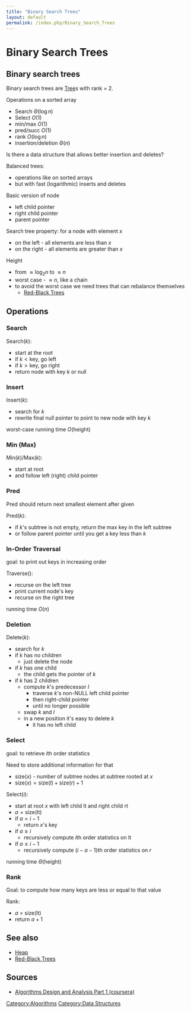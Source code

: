 ```yaml
---
title: "Binary Search Trees"
layout: default
permalink: /index.php/Binary_Search_Trees
---
```


# Binary Search Trees

## Binary search trees
Binary search trees are [Tree](Tree)s with rank = 2.

Operations on a sorted array
- Search $\Theta(\log n)$
- Select $O(1)$
- min/max $O(1)$
- pred/succ $O(1)$
- rank $O(\log n)$
- insertion/deletion $\Theta(n)$

Is there a data structure that allows better insertion and deletes? 

Balanced trees:
- operations like on sorted arrays
- but with fast (logarithmic) inserts and deletes

Basic version of node
- left child pointer
- right child pointer
- parent pointer

Search tree property: for a node with element $x$ 
- on the left - all elements are less than $x$
- on the right - all elements are greater than $x$


Height
- from $\approx \log_2 n$ to $\approx n$
- worst case - $\approx n$, like a chain
- to avoid the worst case we need trees that can rebalance themselves
  - [Red-Black Trees](Red-Black_Trees)


## Operations
### Search
Search($k$):
- start at the root
- if $k < \text{key}$, go left
- if $k > \text{key}$, go right
- return node with key $k$ or $\text{null}$


### Insert
Insert($k$):
- search for $k$
- rewrite final $\text{null}$ pointer to point to new node with key $k$

worst-case running time $O(\text{height})$


### Min (Max)
Min($k$)/Max($k$):
- start at root
- and follow left (right) child pointer


### Pred
Pred should return next smallest element after given

Pred($k$):
- if $k$'s subtree is not empty, return the max key in the left subtree
- or follow parent pointer until you get a key less than $k$

### In-Order Traversal
goal: to print out keys in increasing order

Traverse():
- recurse on the left tree
- print current node's key
- recurse on the right tree

running time $O(n)$


### Deletion
Delete($k$):
- search for $k$
- if $k$ has no children
  - just delete the node
- if $k$ has one child
  - the child gets the pointer of $k$
- if $k$ has 2 children
  - compute $k$'s predecessor $l$
    - traverse $k$'s non-NULL left child pointer
    - then right-child pointer
    - until no longer possible
  - swap $k$ and $l$
  - in a new position it's easy to delete $k$
    - it has no left child


### Select
goal: to retrieve $i$th order statistics

Need to store additional information for that
- $\text{size}(x)$ - number of subtree nodes at subtree rooted at $x$
- $\text{size}(x) = \text{size}(l) + \text{size}(r) + 1$

Select($i$):
- start at root $x$ with left child $\text{lt}$ and right child $\text{rt}$
- $a = \text{size(lt)}$
- if $a = i - 1$
  - return $x$'s key
- if $a \geqslant i$
  - recursively compute $i$th order statistics on $\text{lt}$
- if $a \leqslant i - 1$
  - recursively compute $(i - a - 1)$th order statistics on $r$

running time $\Theta(\text{height})$


### Rank
Goal: to compute how many keys are less or equal to that value

Rank:
- $a$ = size(lt)
- return $a + 1$


## See also
- [Heap](Heap)
- [Red-Black Trees](Red-Black_Trees)

## Sources
- [Algorithms Design and Analysis Part 1 (coursera)](Algorithms_Design_and_Analysis_Part_1_(coursera))


[Category:Algorithms](Category_Algorithms)
[Category:Data Structures](Category_Data_Structures)
